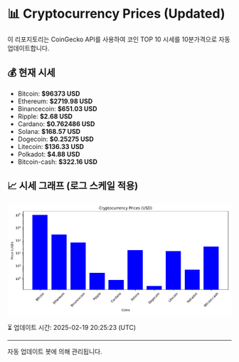 
# 📊 Cryptocurrency Prices (Updated)

이 리포지토리는 CoinGecko API를 사용하여 코인 TOP 10 시세를 10분가격으로 자동 업데이트합니다.

## 💰 현재 시세
- Bitcoin: **$96373 USD**
- Ethereum: **$2719.98 USD**
- Binancecoin: **$651.03 USD**
- Ripple: **$2.68 USD**
- Cardano: **$0.762486 USD**
- Solana: **$168.57 USD**
- Dogecoin: **$0.25275 USD**
- Litecoin: **$136.33 USD**
- Polkadot: **$4.88 USD**
- Bitcoin-cash: **$322.16 USD**

## 📈 시세 그래프 (로그 스케일 적용)
![Crypto Prices](crypto_prices.png)

⏳ 업데이트 시간: 2025-02-19 20:25:23 (UTC)

---
자동 업데이트 봇에 의해 관리됩니다.
